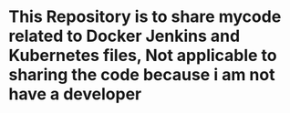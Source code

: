 # This Repository is to share mycode related to Docker Jenkins and Kubernetes files, Not applicable to sharing the code because i am not have a developer
